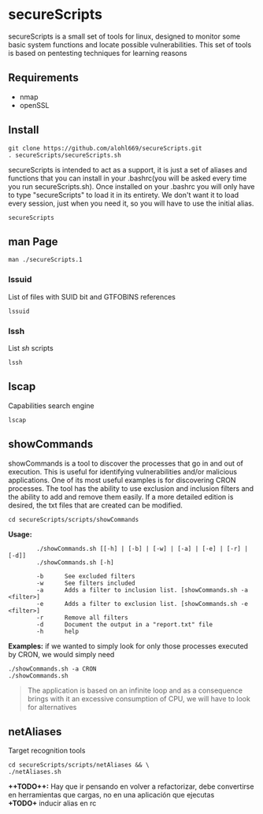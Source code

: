 # secureScripts

secureScripts is a small set of tools for linux, designed to monitor some basic system functions and locate possible vulnerabilities. This set of tools is based on pentesting techniques for learning reasons

## Requirements
- nmap
- openSSL

## Install

```
git clone https://github.com/alohl669/secureScripts.git
. secureScripts/secureScripts.sh
```
secureScripts is intended to act as a support, it is just a set of aliases and functions that you can install in your .bashrc(you will be asked every time you run secureScripts.sh). Once installed on your .bashrc you will only have to type "secureScripts" to load it in its entirety. We don't want it to load every session, just when you need it, so you will have to use the initial alias.
```
secureScripts
```

## man Page

```
man ./secureScripts.1
```

### lssuid

List of files with SUID bit and GTFOBINS references

```
lssuid
```
### lssh

List *sh* scripts  

```
lssh
```

## lscap

Capabilities search engine

```
lscap
```

## showCommands
showCommands is a tool to discover the processes that go in and out of execution. This is useful for identifying vulnerabilities and/or malicious applications. One of its most useful examples is for discovering CRON processes. The tool has the ability to use exclusion and inclusion filters and the ability to add and remove them easily. If a more detailed edition is desired, the txt files that are created can be modified.

```
cd secureScripts/scripts/showCommands
```


**Usage:**  

```
        ./showCommands.sh [[-h] | [-b] | [-w] | [-a] | [-e] | [-r] | [-d]]
        ./showCommands.sh [-h]

        -b      See excluded filters 
        -w      See filters included 
        -a      Adds a filter to inclusion list. [showCommands.sh -a <filter>]
        -e      Adds a filter to exclusion list. [showCommands.sh -e <filter>]
        -r      Remove all filters
        -d      Document the output in a "report.txt" file
        -h      help  
```  


**Examples:** if we wanted to simply look for only those processes executed by CRON, we would simply need
```
./showCommands.sh -a CRON
./showCommands.sh
```


> The application is based on an infinite loop and as a consequence brings with it an excessive consumption of CPU, we will have to look for alternatives

## netAliases
Target recognition tools
```
cd secureScripts/scripts/netAliases && \
./netAliases.sh
```

**++TODO++:** Hay que ir pensando en volver a refactorizar, debe convertirse en herramientas que cargas, no en una aplicación que ejecutas  
**+TODO+** inducir alias en rc  